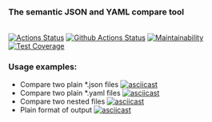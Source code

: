 ### The semantic JSON and YAML compare tool
\
[![Actions Status](https://github.com/DmGorokhov/python-project-50/workflows/hexlet-check/badge.svg)](https://github.com/DmGorokhov/python-project-50/actions)
[![Github Actions Status](https://github.com//DmGorokhov/python-project-50/workflows/Python%20CI/badge.svg)](https://github.com//DmGorokhov/python-project-50/actions/pyci.yaml)
[![Maintainability](https://api.codeclimate.com/v1/badges/c3a3a47e719879b49eb3/maintainability)](https://codeclimate.com/github/DmGorokhov/python-project-50/maintainability)
[![Test Coverage](https://api.codeclimate.com/v1/badges/c3a3a47e719879b49eb3/test_coverage)](https://codeclimate.com/github/DmGorokhov/python-project-50/test_coverage)

### Usage examples:
* Compare two plain *.json files
[![asciicast](https://asciinema.org/a/553733.svg)](https://asciinema.org/a/553733)
* Compare two plain *.yaml files
[![asciicast](https://asciinema.org/a/555851.svg)](https://asciinema.org/a/555851)
* Compare two nested files
[![asciicast](https://asciinema.org/a/569167.svg)](https://asciinema.org/a/569167)
* Plain format of output
[![asciicast](https://asciinema.org/a/569582.svg)](https://asciinema.org/a/569582)